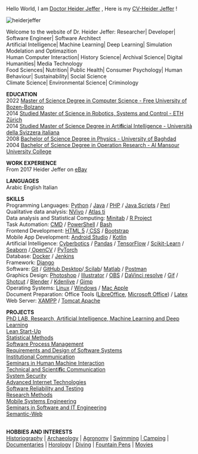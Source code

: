 <body>
<p>Hello World, I am&nbsp;<a href="https://github.com/HeiderJeffer">Doctor Heider Jeffer</a>&nbsp;,&nbsp;Here is my&nbsp;<a href="https://drive.google.com/file/d/1uB9mCDG4rAQJqDdvVBxFBpQ_tI-OG6tU/view?usp=drive_link">CV-Heider Jeffer</a>&nbsp;!</p>

<p style="text-align: justify;"><img alt="heiderjeffer" src="https://komarev.com/ghpvc/?username=heiderjeffer&amp;label=Profile%20views&amp;color=0e75b6&amp;style=flat" />&nbsp;</p>

<p>Welcome to the website of Dr. Heider Jeffer: Researcher| Developer| Software Engineer| Software Architect<br />
Artificial Intelligence| Machine Learning| Deep Learning| Simulation Modelation and Optimazition<br />
Human Computer Interaction| History Science| Archival Science| Digital Humanities| Media Technology<br />
Food Sciences| Nutrition| Public Health| Consumer Psychology| Human Behaviour| Sustainability| Social Science<br />
Climate Science| Environmental Science| Criminology</p>

<p><strong>EDUCATION</strong><br />
2022 <a href="https://www.unibz.it/">Master of Science Degree in Computer Science - Free University of Bozen-Bolzano</a><br />
2014 <a href="https://master-robotics.ethz.ch/">Studied Master of Science in Robotics, Systems and Control - ETH Z&uuml;rich</a><br />
2014 <a href="https://www.usi.ch/en/education/master/artificial-intelligence?utm_term=artificial%20intelligence%20msc&amp;utm_campaign=Master+Artificial+Intelligence+//+EN+%5BCorsi%5D&amp;utm_source=adwords&amp;utm_medium=ppc&amp;hsa_acc=2874806784&amp;hsa_cam=751685933&amp;hsa_grp=147043581540&amp;hsa_ad=648689631091&amp;hsa_src=g&amp;hsa_tgt=kwd-302905493642&amp;hsa_kw=artificial%20intelligence%20msc&amp;hsa_mt=b&amp;hsa_net=adwords&amp;hsa_ver=3&amp;gad_source=1&amp;gclid=Cj0KCQjw3ZayBhDRARIsAPWzx8pqFL90g1gPDBe1dobsMvkR_Swl4tgLUsFSM-Cwy1fnUF-n9dTxE7YaAoc4EALw_wcB">Studied Master of Science Degree in Arti<strong>fi</strong>cial Intelligence - Universit&agrave; della Svizzera italiana</a><br />
2008 <a href="https://en.uobaghdad.edu.iq/">Bachelor of Science Degree in Physics - University of Baghdad</a><br />
2004 <a href="https://muc.edu.iq/en">Bachelor of Science Degree in Operation Research - Al Mansour University College</a></p>

<p><strong>WORK EXPERIENCE</strong><br />
From 2017 Heider Jeffer on <a href="https://www.ebay.it/usr/heidejeffe_0">eBay</a></p>

<p><strong>LANGUAGES</strong><br />
Arabic English Italian</p>

<p><strong>SKILLS&nbsp; </strong><br />
Programming Languages: <a href="https://www.python.org/">Python</a> / <a href="https://www.eclipse.org/">Java</a> / <a href="https://www.phpmyadmin.net/">PHP</a> / <a href="https://www.w3schools.com/js/">Java Scripts</a> / <a href="https://www.perl.org/">Perl</a><br />
Qualitative data analysis: <a href="https://lumivero.com/products/nvivo/">NVivo</a> / <a href="https://atlasti.com/">Atlas ti</a><br />
Data analysis and Statistical Computing: <a href="https://www.minitab.com/en-us/">Minitab</a> / <a href="https://www.r-project.org/">R Project</a><br />
Task Automation: <a href="https://learn.microsoft.com/en-us/windows-server/administration/windows-commands/cmd">CMD</a> / <a href="https://learn.microsoft.com/en-us/powershell/scripting/install/installing-powershell-on-windows?view=powershell-7.3">PowerShell</a> / <a href="https://www.gnu.org/software/bash/">Bash</a><br />
Frontend Development: <a href="https://www.w3schools.com/html/">HTML 5</a> /<a href="https://www.w3schools.com/css/"> CSS</a> / <a href="https://getbootstrap.com/">Bootstrap</a><br />
Mobile App Development: <a href="https://developer.android.com/studio">Android Studio</a> / <a href="https://kotlinlang.org/">Kotlin</a><br />
Artificial Intelligence: <a href="https://cyberbotics.com/">Cyberbotics</a> / <a href="https://pandas.pydata.org/">Pandas</a> / <a href="https://www.tensorflow.org/">TensorFlow</a> / <a href="https://scikit-learn.org/stable/">Scikit-Learn</a> / <a href="https://seaborn.pydata.org/">Seaborn</a> /<a href="https://opencv.org/"> OpenCV</a> / <a href="https://pytorch.org/">PyTorch</a><br />
Database: <a href="https://www.docker.com/">Docker</a> / <a href="https://www.jenkins.io/">Jenkins</a><br />
Framework: <a href="https://www.djangoproject.com/">Django</a><br />
Software: <a href="https://git-scm.com/">Git</a> / <a href="https://desktop.github.com/">GitHub Desktop</a>/<a href="https://www.scilab.org/"> Scilab</a>/ <a href="https://www.mathworks.com/products/matlab.html">Matlab</a> / <a href="https://www.postman.com/">Postman</a><br />
Graphics Design: <a href="https://www.adobe.com/products/photoshop.html">Photoshop</a> / <a href="https://www.adobe.com/products/illustrator.html#%3A~%3Atext%3DAdobe%20Illustrator%20is%20the%20industry%2Cfor%20Patterns%20or%20Global%20Edits">Illustrator</a> / <a href="https://obsproject.com/">OBS</a> / <a href="https://www.blackmagicdesign.com/products/davinciresolve">DaVinci resolve</a> / <a href="https://ezgif.com/maker">Gif</a> / <a href="https://shotcut.org/">Shotcut</a> / <a href="https://www.blender.org/">Blender</a> / <a href="https://kdenlive.org/en/">Kdenlive</a> / <a href="https://www.gimp.org/">Gimp </a><br />
Operating Systems: <a href="https://www.kernel.org/">Linux</a> / <a href="https://www.microsoft.com/en-us/windows">Windows</a> / <a href="https://support.apple.com/guide/mac-help/welcome/mac">Mac Apple</a><br />
Document Preparation: Office Tools (<a href="https://www.libreoffice.org/">LibreOffice</a>, <a href="https://www.office.com/">Microsoft Office</a>) / <a href="https://www.overleaf.com/">Latex</a><br />
Web Server: <a href="https://www.apachefriends.org/">XAMPP</a> / <a href="https://tomcat.apache.org/">Tomcat Apache</a></p>

<p><strong>PROJECTS</strong><br />
<a href="https://drive.google.com/drive/folders/1jw7D6sPe303Ky1bxFcIY8Xjzj2v76jax">PhD LAB, Research, Artificial Intelligence, Machine Learning and Deep Learning </a><br />
<a href="https://github.com/HeiderJeffer/Lean-Start-Up">Lean Start-Up</a><br />
<a href="https://github.com/HeiderJeffer/Statistical-Methods">Statistical Methods<br />
Software Process Management</a><br />
<a href="https://github.com/HeiderJeffer/Requirements-and-Design-of-Software-Systems">Requirements and Design of Software Systems</a><br />
<a href="https://github.com/HeiderJeffer/Institutional-Communication">Institutional Communication</a><br />
<a href="https://github.com/HeiderJeffer/Seminars-in-Human-Machine-Interaction">Seminars in Human Machine Interaction</a><br />
<a href="https://github.com/HeiderJeffer/Technical-and-Scientific-Communication/">Technical and Scienti<strong>fi</strong>c Communication</a><br />
<a href="https://github.com/HeiderJeffer/System-Security">System Security</a><br />
<a href="https://github.com/HeiderJeffer/Advanced-Internet-Technologies">Advanced Internet Technologies</a><br />
<a href="https://github.com/HeiderJeffer/Software-Reliability-and-Testing">Software Reliability and Testing</a><br />
<a href="https://github.com/HeiderJeffer/Research-Methods">Research Methods</a><br />
<a href="https://github.com/HeiderJeffer/Mobile-Systems-Engineering">Mobile Systems Engineering</a><br />
<a href="https://github.com/HeiderJeffer/Seminars-in-Software-and-IT-Engineering">Seminars in Software and IT Engineering</a><br />
<a href="https://github.com/HeiderJeffer/Semantic-Web">Semantic-Web</a></p>

<p><br />
<strong>HOBBIES AND INTERESTS</strong><br />
<a href="https://en.wikipedia.org/wiki/Historiography">Historiography</a> | <a href="https://en.wikipedia.org/wiki/Archaeology">Archaeology</a> | <a href="https://en.wikipedia.org/wiki/Agronomy">Agronomy</a> | <a href="https://en.wikipedia.org/wiki/Swimming">Swimming</a> |<a href="https://en.wikipedia.org/wiki/Camping"> Camping</a> | <a href="https://en.wikipedia.org/wiki/Documentary_film">Documentaries</a> | <a href="https://en.wikipedia.org/wiki/Chronometry">Horology</a> | <a href="https://en.wikipedia.org/wiki/Underwater_diving">Diving</a> | <a href="https://en.wikipedia.org/wiki/Fountain_pen">Fountain Pens</a> | <a href="https://en.wikipedia.org/wiki/Film">Movies</a></p>

</body>



<!--
<table align="left" border="1" cellpadding="1" cellspacing="1" style="width: 980px;">
	<tbody>
		<tr>
			<td><span class="marker">Programming Languages</span></td>
			<td><span class="marker"><a href="https://www.python.org/">Python</a> / <a href="https://www.eclipse.org/">Java </a>/ <a href="https://www.phpmyadmin.net/">PHP</a> / </span><a href="https://www.w3schools.com/js/">Java Scripts</a><span class="marker"> / <a href="https://www.perl.org/">Perl</a></span></td>
		</tr>
		<tr>
			<td><span style="line-height: 107%;">Qualitative data analysis</span></td>
			<td><span style="line-height: 107%;"><a href="https://lumivero.com/products/nvivo/">NVivo</a> / <a href="https://atlasti.com/">Atlas ti</a></span></td>
		</tr>
		<tr>
			<td>Data analysis and Statistical Computing</td>
			<td><font color="#000000"><a href="https://www.minitab.com/en-us/">Minitab</a>&nbsp;</font>/&nbsp;<span style="font-size: 10pt; line-height: 107%; font-family: Georgia, serif;"><a href="https://www.r-project.org/">R Project</a></span><font color="#000000">&nbsp;</font></td>
		</tr>
		<tr>
			<td><span class="marker">Task Automation</span></td>
			<td><span class="marker"><a href="https://learn.microsoft.com/en-us/windows-server/administration/windows-commands/cmd">CMD</a> / <a href="https://learn.microsoft.com/en-us/powershell/scripting/install/installing-powershell-on-windows?view=powershell-7.3">PowerShell </a>/ <a href="https://www.gnu.org/software/bash/">Bash</a></span></td>
		</tr>
		<tr>
			<td><span class="marker">Frontend Developmen</span></td>
			<td><span class="marker"><a href="https://www.w3schools.com/html/">HTML 5</a> /<a href="https://www.w3schools.com/css/"> CSS </a>/ <a href="https://getbootstrap.com/">Bootstrap</a></span></td>
		</tr>
		<tr>
			<td><span class="marker">Mobile App Development</span></td>
			<td><span class="marker"><a href="https://developer.android.com/studio">Android Studio</a> / <a href="https://kotlinlang.org/">Kotlin</a></span></td>
		</tr>
		<tr>
			<td><span class="marker">AI/ML/DL</span></td>
			<td><span class="marker"><a href="https://cyberbotics.com/">Cyberbotics</a> / <a href="https://pandas.pydata.org/">Pandas </a>/ <a href="https://www.tensorflow.org/">TensorFlow </a>/ <a href="https://scikit-learn.org/stable/">Scikit-Learn </a>/ <a href="https://seaborn.pydata.org/">Seaborn </a>/<a href="https://opencv.org/"> OpenCV </a>/ <a href="https://pytorch.org/">PyTorch</a></span></td>
		</tr>
		<tr>
			<td><span class="marker">Database</span></td>
			<td><span class="marker"><a href="https://www.docker.com/">Docker</a> / <a href="https://www.jenkins.io/">Jenkins</a></span></td>
		</tr>
		<tr>
			<td><span class="marker">Framework</span></td>
			<td><span style="line-height: 107%;"><a href="https://www.djangoproject.com/">Django</a></span></td>
		</tr>
		<tr>
			<td><span class="marker">Software</span></td>
			<td><span class="marker"><a href="https://git-scm.com/">Git</a> /&nbsp;</span><a href="https://desktop.github.com/">GitHub Desktop</a><span class="marker">/<a href="https://www.scilab.org/"> Scilab</a>/ <a href="https://www.mathworks.com/products/matlab.html">Matlab </a>/ <a href="https://www.postman.com/">Postman</a></span></td>
		</tr>
		<tr>
			<td><span class="marker">Graphics Editor and Design</span></td>
			<td><span class="marker"><a href="https://www.adobe.com/products/photoshop.html">Photoshop</a> /&nbsp;</span><a href="https://www.adobe.com/products/illustrator.html#:~:text=Adobe%20Illustrator%20is%20the%20industry,for%20Patterns%20or%20Global%20Edits.">Illustrator&nbsp;</a><span class="marker">/ <a href="https://obsproject.com/">OBS </a>/ <a href="https://www.blackmagicdesign.com/products/davinciresolve">DaVinci resolve </a>/ <a href="https://ezgif.com/maker">Gif </a>/ <a href="https://shotcut.org/">Shotcut </a>/ <a href="https://www.blender.org/">Blender </a>/ <a href="https://kdenlive.org/en/">Kdenlive </a>/ <a href="https://www.gimp.org/">Gimp&nbsp;</a></span></td>
		</tr>
		<tr>
			<td><span class="marker">Operating Systems</span></td>
			<td><span class="marker"><a href="https://www.kernel.org/">Linux</a> / <a href="https://www.microsoft.com/en-us/windows">Windows </a>/ <a href="https://support.apple.com/guide/mac-help/welcome/mac">Mac Apple</a></span></td>
		</tr>
		<tr>
			<td><span class="marker">Document Preparation</span></td>
			<td><span class="marker">Office Tools (<a href="https://www.libreoffice.org/">LibreOffice</a>, <a href="https://www.office.com/">Microsoft Office</a>) / <a href="https://www.overleaf.com/">Latex</a></span></td>
		</tr>
		<tr>
			<td><span class="marker">Web Server</span></td>
			<td><span class="marker"><a href="https://www.apachefriends.org/">XAMPP</a> /&nbsp;</span><a href="https://tomcat.apache.org/">Tomcat Apache</a></td>
		</tr>
	</tbody>
</table>
<body>
<table border="1" cellpadding="0" cellspacing="0" style="width:721px;" width="721">
	<tbody>
		<tr>
			<td style="width:719px;">
			<p><strong>Hello World, I am </strong><a href="https://github.com/HeiderJeffer"><strong> Doctor Heider Jeffer</strong></a>&nbsp;,<strong> Here is my</strong> <strong><a href="https://drive.google.com/file/d/1uB9mCDG4rAQJqDdvVBxFBpQ_tI-OG6tU/view?usp=drive_link">CV-Heider Jeffer</a>&nbsp;!</strong></p>
			</td>
		</tr>
		<tr>
			<td style="height:32px;">
			<p><strong> Welcome to the website of Dr. Heider Jeffer: Researcher| Developer| Software Engineer| Software Architect<br />
			Artificial Intelligence| Machine Learning| Deep Learning| Simulation Modelation and Optimazition <br />
			Human Computer Interaction| History Science| Archival Science| Digital Humanities| Media Technology <br />
			Food Sciences| Nutrition| Public Health| Consumer Psychology| Human Behaviour| Sustainability| Social Science<br />
			Climate Science| Environmental Science| Criminology</strong></p>
			</td>
		</tr>
	</tbody>
</table>





### Programming Languages
Python / Java / PHP / Java Scrips / Perl
### Task Automation
CMD / PowerShell / Bash
### Frontend Development
HTML 5 / CSS / Bootstrap
### Mobile App Development
Android Studio / Kotlin
### AI/ML/DL
Cyberbotics / Pandas / TensorFlow / Scikit-Learn / Seaborn / OpenCV / PyTorch
### Database
Docker / Jenkins
### Framework
Django
### Software
Git / Scilab / Matlab / Postman
### Graphics Editor and Design
Adobe Photoshop / OBS / DaVinci resolve / Gif / Shotcut / Blender / Kdenlive / Gimp / kdenlive / Adobe Illustrator
### Operating Systems
Linux / Windows / Mac Apple
### Document Preparation
Office Tools (LibreOffice, Microsoft Office) / Latex
### Web Server
XAMPP / Tomcat Appache



<img align="right" alt="Coding" width="200"  data-cke-saved-src="https://im4.ezgif.com/tmp/ezgif-4-1e0a8a5b10.webp" src="https://im4.ezgif.com/tmp/ezgif-4-1e0a8a5b10.webp">
<body>

  ### Programming Languages
<a  data-cke-saved-href="https://www.python.org" href="https://www.python.org" rel="noreferrer" target="_blank"><img alt="python" height="40"  data-cke-saved-src="https://raw.githubusercontent.com/devicons/devicon/master/icons/python/python-original.svg" src="https://raw.githubusercontent.com/devicons/devicon/master/icons/python/python-original.svg" width="40" /></a>&nbsp;<a  data-cke-saved-href="https://www.java.com" href="https://www.java.com" rel="noreferrer" target="_blank"><img alt="java" height="40"  data-cke-saved-src="https://raw.githubusercontent.com/devicons/devicon/master/icons/java/java-original.svg" src="https://raw.githubusercontent.com/devicons/devicon/master/icons/java/java-original.svg" width="40" /></a>&nbsp;<a  data-cke-saved-href="https://developer.mozilla.org/en-US/docs/Web/JavaScript" href="https://developer.mozilla.org/en-US/docs/Web/JavaScript" rel="noreferrer" target="_blank"><img alt="javascript" height="40"  data-cke-saved-src="https://raw.githubusercontent.com/devicons/devicon/master/icons/javascript/javascript-original.svg" src="https://raw.githubusercontent.com/devicons/devicon/master/icons/javascript/javascript-original.svg" width="40" /></a>&nbsp;<a  data-cke-saved-href="https://www.php.net" href="https://www.php.net" rel="noreferrer" target="_blank"><img alt="php"  data-cke-saved-src="https://raw.githubusercontent.com/devicons/devicon/master/icons/php/php-original.svg" src="https://raw.githubusercontent.com/devicons/devicon/master/icons/php/php-original.svg" style="width: 40px; height: 40px;" /></a>&nbsp;<a  data-cke-saved-href="https://www.perl.org/" href="https://www.perl.org/"><img  data-cke-saved-src="https://bluemarkacademy.com/wp-content/uploads/2021/01/perl.jpg" src="https://bluemarkacademy.com/wp-content/uploads/2021/01/perl.jpg" style="width: 30px; height: 30px;" /></a> 


### Task Automation
<a  data-cke-saved-href="https://www.gnu.org/software/bash/" href="https://www.gnu.org/software/bash/"><img  data-cke-saved-src="https://orion42.net/wp-content/uploads/2019/10/full_colored_dark_green42-428x400.png" src="https://orion42.net/wp-content/uploads/2019/10/full_colored_dark_green42-428x400.png" style="width: 40px; height: 40px;" /></a>&nbsp;<a  data-cke-saved-href="https://learn.microsoft.com/en-us/windows-server/administration/windows-commands/powershell" href="https://learn.microsoft.com/en-us/windows-server/administration/windows-commands/powershell"><img alt="CDN media"  data-cke-saved-src="https://i.redd.it/cvt4kgax95071.png" src="https://i.redd.it/cvt4kgax95071.png" style="width: 40px; height: 40px;" /></a>&nbsp;<a  data-cke-saved-href="https://github.com/microsoft/terminal" href="https://github.com/microsoft/terminal"><img  data-cke-saved-src="https://upload.wikimedia.org/wikipedia/commons/thumb/5/51/Windows_Terminal_logo.svg/1280px-Windows_Terminal_logo.svg.png" src="https://upload.wikimedia.org/wikipedia/commons/thumb/5/51/Windows_Terminal_logo.svg/1280px-Windows_Terminal_logo.svg.png" style="width: 40px; height: 40px;" /></a>

### Frontend Development
<a  data-cke-saved-href="https://www.w3.org/html/" href="https://www.w3.org/html/" rel="noreferrer" target="_blank"><img alt="html5" height="40"  data-cke-saved-src="https://raw.githubusercontent.com/devicons/devicon/master/icons/html5/html5-original-wordmark.svg" src="https://raw.githubusercontent.com/devicons/devicon/master/icons/html5/html5-original-wordmark.svg" width="40" /></a>&nbsp;<a  data-cke-saved-href="https://www.w3schools.com/css/" href="https://www.w3schools.com/css/" rel="noreferrer" target="_blank"><img alt="css3" height="40"  data-cke-saved-src="https://raw.githubusercontent.com/devicons/devicon/master/icons/css3/css3-original-wordmark.svg" src="https://raw.githubusercontent.com/devicons/devicon/master/icons/css3/css3-original-wordmark.svg" width="40" /></a>&nbsp;<a  data-cke-saved-href="https://getbootstrap.com" href="https://getbootstrap.com" rel="noreferrer" target="_blank"><img alt="bootstrap"  data-cke-saved-src="https://raw.githubusercontent.com/devicons/devicon/master/icons/bootstrap/bootstrap-plain-wordmark.svg" src="https://raw.githubusercontent.com/devicons/devicon/master/icons/bootstrap/bootstrap-plain-wordmark.svg" style="width: 40px; height: 40px;" /></a> 

### Mobile App Development
<a  data-cke-saved-href="https://developer.android.com" href="https://developer.android.com" rel="noreferrer" target="_blank"><img alt="android" height="40"  data-cke-saved-src="https://raw.githubusercontent.com/devicons/devicon/master/icons/android/android-original-wordmark.svg" src="https://raw.githubusercontent.com/devicons/devicon/master/icons/android/android-original-wordmark.svg" width="40" /></a>&nbsp;<a  data-cke-saved-href="https://kotlinlang.org" href="https://kotlinlang.org" rel="noreferrer" target="_blank"><img alt="kotlin" height="40"  data-cke-saved-src="https://www.vectorlogo.zone/logos/kotlinlang/kotlinlang-icon.svg" src="https://www.vectorlogo.zone/logos/kotlinlang/kotlinlang-icon.svg" width="40" /></a> 

### AI/ML/DL
<p><a  data-cke-saved-href="https://cyberbotics.com/" href="https://cyberbotics.com/" target="_blank"><img id="we"  data-cke-saved-src="https://cyberbotics.com/assets/images/webots.png" src="https://cyberbotics.com/assets/images/webots.png" style="height: 40px; width: 40px;" /></a>&nbsp; 
<a  data-cke-saved-href="https://www.tensorflow.org" href="https://www.tensorflow.org" rel="noreferrer" target="_blank"><img alt="tensorflow" height="40"  data-cke-saved-src="https://www.vectorlogo.zone/logos/tensorflow/tensorflow-icon.svg" src="https://www.vectorlogo.zone/logos/tensorflow/tensorflow-icon.svg" width="40" /></a>&nbsp;<a  data-cke-saved-href="https://scikit-learn.org/" href="https://scikit-learn.org/" rel="noreferrer" target="_blank"><img alt="scikit_learn" height="40"  data-cke-saved-src="https://upload.wikimedia.org/wikipedia/commons/0/05/Scikit_learn_logo_small.svg" src="https://upload.wikimedia.org/wikipedia/commons/0/05/Scikit_learn_logo_small.svg" width="40" /></a>&nbsp;<a  data-cke-saved-href="https://opencv.org/" href="https://opencv.org/" rel="noreferrer" target="_blank"><img alt="opencv" height="40"  data-cke-saved-src="https://www.vectorlogo.zone/logos/opencv/opencv-icon.svg" src="https://www.vectorlogo.zone/logos/opencv/opencv-icon.svg" width="40" /></a>&nbsp;<a  data-cke-saved-href="https://pytorch.org/" href="https://pytorch.org/" rel="noreferrer" target="_blank"><img alt="pytorch" height="40"  data-cke-saved-src="https://www.vectorlogo.zone/logos/pytorch/pytorch-icon.svg" src="https://www.vectorlogo.zone/logos/pytorch/pytorch-icon.svg" width="40" /></a>&nbsp;<a  data-cke-saved-href="https://pandas.pydata.org/" href="https://pandas.pydata.org/" rel="noreferrer" target="_blank"><img alt="pandas" height="40"  data-cke-saved-src="https://raw.githubusercontent.com/devicons/devicon/2ae2a900d2f041da66e950e4d48052658d850630/icons/pandas/pandas-original.svg" src="https://raw.githubusercontent.com/devicons/devicon/2ae2a900d2f041da66e950e4d48052658d850630/icons/pandas/pandas-original.svg" width="40" /></a>&nbsp;<a  data-cke-saved-href="https://seaborn.pydata.org/" href="https://seaborn.pydata.org/" rel="noreferrer" target="_blank"><img alt="seaborn" height="40"  data-cke-saved-src="https://seaborn.pydata.org/_images/logo-mark-lightbg.svg" src="https://seaborn.pydata.org/_images/logo-mark-lightbg.svg" width="40" /></a>

### Database
<a  data-cke-saved-href="https://www.mysql.com/" href="https://www.mysql.com/" rel="noreferrer" target="_blank"><img alt="mysql" height="40"  data-cke-saved-src="https://raw.githubusercontent.com/devicons/devicon/master/icons/mysql/mysql-original-wordmark.svg" src="https://raw.githubusercontent.com/devicons/devicon/master/icons/mysql/mysql-original-wordmark.svg" width="40" /></a>&nbsp;<a  data-cke-saved-href="https://www.sqlite.org/" href="https://www.sqlite.org/" rel="noreferrer" target="_blank"><img alt="sqlite" height="40"  data-cke-saved-src="https://www.vectorlogo.zone/logos/sqlite/sqlite-icon.svg" src="https://www.vectorlogo.zone/logos/sqlite/sqlite-icon.svg" width="40" /></a>

### Devops
<a  data-cke-saved-href="https://www.docker.com/" href="https://www.docker.com/" rel="noreferrer" target="_blank"><img alt="docker" height="40"  data-cke-saved-src="https://raw.githubusercontent.com/devicons/devicon/master/icons/docker/docker-original-wordmark.svg" src="https://raw.githubusercontent.com/devicons/devicon/master/icons/docker/docker-original-wordmark.svg" width="40" /></a>&nbsp;<a  data-cke-saved-href="https://www.jenkins.io" href="https://www.jenkins.io" rel="noreferrer" target="_blank"><img alt="jenkins" height="40"  data-cke-saved-src="https://www.vectorlogo.zone/logos/jenkins/jenkins-icon.svg" src="https://www.vectorlogo.zone/logos/jenkins/jenkins-icon.svg" width="40" /></a> 
### Framework
<a  data-cke-saved-href="https://www.djangoproject.com/" href="https://www.djangoproject.com/" rel="noreferrer" target="_blank"><img alt="django" height="40"  data-cke-saved-src="https://cdn.worldvectorlogo.com/logos/django.svg" src="https://cdn.worldvectorlogo.com/logos/django.svg" width="40" /></a> 

### Graphics Editor
<a  data-cke-saved-href="https://www.photoshop.com/en" href="https://www.photoshop.com/en" rel="noreferrer" target="_blank"><img alt="photoshop" height="40"  data-cke-saved-src="https://raw.githubusercontent.com/devicons/devicon/master/icons/photoshop/photoshop-line.svg" src="https://raw.githubusercontent.com/devicons/devicon/master/icons/photoshop/photoshop-line.svg" width="40" /></a>&nbsp;<a  data-cke-saved-href="https://www.adobe.com/in/products/illustrator.html" href="https://www.adobe.com/in/products/illustrator.html" rel="noreferrer" target="_blank"><img alt="illustrator" height="40"  data-cke-saved-src="https://www.vectorlogo.zone/logos/adobe_illustrator/adobe_illustrator-icon.svg" src="https://www.vectorlogo.zone/logos/adobe_illustrator/adobe_illustrator-icon.svg" width="40" /></a>&nbsp;<a  data-cke-saved-href="https://www.adobe.com/products/xd.html" href="https://www.adobe.com/products/xd.html" rel="noreferrer" target="_blank"><img alt="xd"  data-cke-saved-src="https://cdn.worldvectorlogo.com/logos/adobe-xd.svg" src="https://cdn.worldvectorlogo.com/logos/adobe-xd.svg" style="width: 40px; height: 40px;" /></a>&nbsp;<a  data-cke-saved-href="https://www.blackmagicdesign.com/products/davinciresolve" href="https://www.blackmagicdesign.com/products/davinciresolve"><img alt="File:DaVinci Resolve 17 logo.svg"  data-cke-saved-src="https://upload.wikimedia.org/wikipedia/commons/thumb/9/90/DaVinci_Resolve_17_logo.svg/65px-DaVinci_Resolve_17_logo.svg.png?20211228192035" src="https://upload.wikimedia.org/wikipedia/commons/thumb/9/90/DaVinci_Resolve_17_logo.svg/65px-DaVinci_Resolve_17_logo.svg.png?20211228192035" style="height: 40px; width: 40px;" /></a>&nbsp;<a  data-cke-saved-href="https://www.blender.org/" href="https://www.blender.org/"><img alt="File:Blender logo no text.svg"  data-cke-saved-src="https://upload.wikimedia.org/wikipedia/commons/thumb/0/0c/Blender_logo_no_text.svg/512px-Blender_logo_no_text.svg.png?20210507122249" src="https://upload.wikimedia.org/wikipedia/commons/thumb/0/0c/Blender_logo_no_text.svg/512px-Blender_logo_no_text.svg.png?20210507122249" style="height: 40px; width: 40px;" /></a>

### Software
<a  data-cke-saved-href="https://www.mathworks.com/" href="https://www.mathworks.com/" rel="noreferrer" target="_blank"><img alt="matlab" height="40"  data-cke-saved-src="https://upload.wikimedia.org/wikipedia/commons/2/21/Matlab_Logo.png" src="https://upload.wikimedia.org/wikipedia/commons/2/21/Matlab_Logo.png" width="40" /></a>&nbsp;<a  data-cke-saved-href="https://git-scm.com/" href="https://git-scm.com/" rel="noreferrer" target="_blank"><img alt="git" height="40"  data-cke-saved-src="https://www.vectorlogo.zone/logos/git-scm/git-scm-icon.svg" src="https://www.vectorlogo.zone/logos/git-scm/git-scm-icon.svg" width="40" /></a>&nbsp;<a  data-cke-saved-href="https://postman.com" href="https://postman.com" rel="noreferrer" target="_blank"><img alt="postman" height="40"  data-cke-saved-src="https://www.vectorlogo.zone/logos/getpostman/getpostman-icon.svg" src="https://www.vectorlogo.zone/logos/getpostman/getpostman-icon.svg" width="40" /></a>&nbsp;<a  data-cke-saved-href="https://www.sketch.com/" href="https://www.sketch.com/" rel="noreferrer" target="_blank"><img alt="sketch" height="40"  data-cke-saved-src="https://www.vectorlogo.zone/logos/sketchapp/sketchapp-icon.svg" src="https://www.vectorlogo.zone/logos/sketchapp/sketchapp-icon.svg" width="40" /></a> 

### Operating Systems
<p><a  data-cke-saved-href="https://www.microsoft.com/en-us/windows" href="https://www.microsoft.com/en-us/windows"><img alt=""  data-cke-saved-src="https://upload.wikimedia.org/wikipedia/commons/thumb/0/0a/Unofficial_Windows_logo_variant_-_2002%E2%80%932012_%28Multicolored%29.svg/2321px-Unofficial_Windows_logo_variant_-_2002%E2%80%932012_%28Multicolored%29.svg.png" src="https://upload.wikimedia.org/wikipedia/commons/thumb/0/0a/Unofficial_Windows_logo_variant_-_2002%E2%80%932012_%28Multicolored%29.svg/2321px-Unofficial_Windows_logo_variant_-_2002%E2%80%932012_%28Multicolored%29.svg.png" style="width: 40px; height: 40px;" /></a>&nbsp;<a  data-cke-saved-href="https://www.linux.org/" href="https://www.linux.org/" rel="noreferrer" target="_blank"><img alt="linux" height="40"  data-cke-saved-src="https://raw.githubusercontent.com/devicons/devicon/master/icons/linux/linux-original.svg" src="https://raw.githubusercontent.com/devicons/devicon/master/icons/linux/linux-original.svg" width="40" /></a>&nbsp;<a  data-cke-saved-href="https://www.apple.com/" href="https://www.apple.com/"><img alt="m"  data-cke-saved-src="https://upload.wikimedia.org/wikipedia/commons/thumb/a/ab/Icon-Mac.svg/256px-Icon-Mac.svg.png" src="https://upload.wikimedia.org/wikipedia/commons/thumb/a/ab/Icon-Mac.svg/256px-Icon-Mac.svg.png" style="width: 40px; height: 40px;" /></a> 

  
  <p><img align="left"  data-cke-saved-src="https://github-readme-stats.vercel.app/api/top-langs?username=heiderjeffer&show_icons=true&locale=en&layout=compact" src="https://github-readme-stats.vercel.app/api/top-langs?username=heiderjeffer&show_icons=true&locale=en&layout=compact" alt="heiderjeffer" /></p>
<p>&nbsp;<img align="center"  data-cke-saved-src="https://github-readme-stats.vercel.app/api?username=heiderjeffer&show_icons=true&locale=en" src="https://github-readme-stats.vercel.app/api?username=heiderjeffer&show_icons=true&locale=en" alt="heiderjeffer" /></p>
<p><img align="center"  data-cke-saved-src="https://github-readme-streak-stats.herokuapp.com/?user=heiderjeffer&" src="https://github-readme-streak-stats.herokuapp.com/?user=heiderjeffer&" alt="heiderjeffer" /></p>
  
  
  
--></body>
